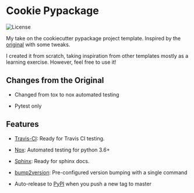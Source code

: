# Cookie Pypackage

![License](https://img.shields.io/github/license/FollowTheProcess/cookie_pypackage.svg)

My take on the cookiecutter pypackage project template. Inspired by the [original](https://github.com/audreyr/cookiecutter-pypackage/) with some tweaks.

I created it from scratch, taking inspiration from other templates mostly as a learning exercise. However, feel free to use it!

## Changes from the Original

* Changed from tox to nox automated testing

* Pytest only

## Features

* [Travis-CI](https://travis-ci.com): Ready for Travis CI testing.

* [Nox](https://nox.thea.codes/en/stable/): Automated testing for python 3.6+

* [Sphinx](https://www.sphinx-doc.org/en/master/): Ready for sphinx docs.

* [bump2version](https://github.com/c4urself/bump2version): Pre-configured version bumping with a single command

* Auto-release to [PyPI](https://pypi.org) when you push a new tag to master
